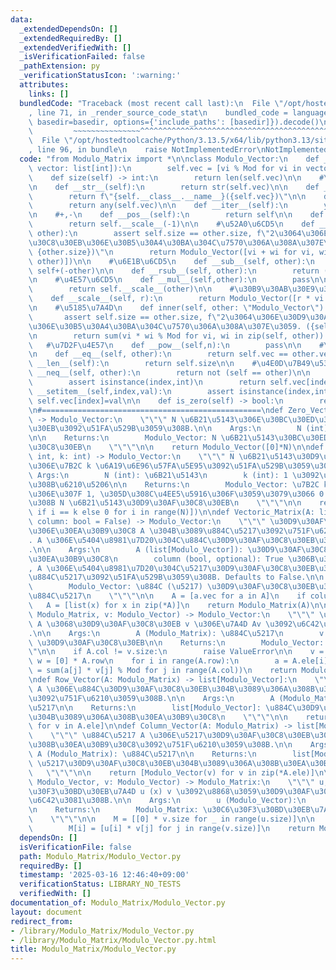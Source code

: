 ```yaml
---
data:
  _extendedDependsOn: []
  _extendedRequiredBy: []
  _extendedVerifiedWith: []
  _isVerificationFailed: false
  _pathExtension: py
  _verificationStatusIcon: ':warning:'
  attributes:
    links: []
  bundledCode: "Traceback (most recent call last):\n  File \"/opt/hostedtoolcache/Python/3.13.5/x64/lib/python3.13/site-packages/onlinejudge_verify/documentation/build.py\"\
    , line 71, in _render_source_code_stat\n    bundled_code = language.bundle(stat.path,\
    \ basedir=basedir, options={'include_paths': [basedir]}).decode()\n          \
    \         ~~~~~~~~~~~~~~~^^^^^^^^^^^^^^^^^^^^^^^^^^^^^^^^^^^^^^^^^^^^^^^^^^^^^^^^^^^^^^^^^^\n\
    \  File \"/opt/hostedtoolcache/Python/3.13.5/x64/lib/python3.13/site-packages/onlinejudge_verify/languages/python.py\"\
    , line 96, in bundle\n    raise NotImplementedError\nNotImplementedError\n"
  code: "from Modulo_Matrix import *\n\nclass Modulo_Vector:\n    def __init__(self,\
    \ vector: list[int]):\n        self.vec = [vi % Mod for vi in vector]\n\n    @property\n\
    \    def size(self) -> int:\n        return len(self.vec)\n\n    #\u51FA\u529B\
    \n    def __str__(self):\n        return str(self.vec)\n\n    def __repr__(self):\n\
    \        return f\"{self.__class__.__name__}({self.vec})\"\n\n    def __bool__(self):\n\
    \        return any(self.vec)\n\n    def __iter__(self):\n        yield from self.vec\n\
    \n    #+,-\n    def __pos__(self):\n        return self\n\n    def __neg__(self):\n\
    \        return self.__scale__(-1)\n\n    #\u52A0\u6CD5\n    def __add__(self,\
    \ other):\n        assert self.size == other.size, f\"2\u3064\u306E\u30D9\u30AF\
    \u30C8\u30EB\u306E\u30B5\u30A4\u30BA\u304C\u7570\u306A\u308A\u307E\u3059. ({self.size},\
    \ {other.size})\"\n        return Modulo_Vector([vi + wi for vi, wi in zip(self,\
    \ other)])\n\n    #\u6E1B\u6CD5\n    def __sub__(self, other):\n        return\
    \ self+(-other)\n\n    def __rsub__(self, other):\n        return (-self)+other\n\
    \n    #\u4E57\u6CD5\n    def __mul__(self,other):\n        pass\n\n    def __rmul__(self,other):\n\
    \        return self.__scale__(other)\n\n    #\u30B9\u30AB\u30E9\u30FC\u500D\n\
    \    def __scale__(self, r):\n        return Modulo_Vector([r * vi for vi in self])\n\
    \n    #\u5185\u7A4D\n    def inner(self, other: \"Modulo_Vector\") -> int:\n \
    \       assert self.size == other.size, f\"2\u3064\u306E\u30D9\u30AF\u30C8\u30EB\
    \u306E\u30B5\u30A4\u30BA\u304C\u7570\u306A\u308A\u307E\u3059. ({self.size}, {other.size})\"\
    \n        return sum(vi * wi % Mod for vi, wi in zip(self, other)) % Mod\n\n \
    \   #\u7D2F\u4E57\n    def __pow__(self,n):\n        pass\n\n    #\u7B49\u53F7\
    \n    def __eq__(self, other):\n        return self.vec == other.vec\n\n    def\
    \ __len__(self):\n        return self.size\n\n    #\u4E0D\u7B49\u53F7\n    def\
    \ __neq__(self, other):\n        return not (self == other)\n\n    def __getitem__(self,index):\n\
    \        assert isinstance(index,int)\n        return self.vec[index]\n\n    def\
    \ __setitem__(self,index,val):\n        assert isinstance(index,int)\n       \
    \ self.vec[index]=val\n\n    def is_zero(self) -> bool:\n        return not any(self.vec)\n\
    \n#=================================================\ndef Zero_Vector(N: int)\
    \ -> Modulo_Vector:\n    \"\"\" N \u6B21\u5143\u306E\u30BC\u30ED\u30D9\u30AF\u30C8\
    \u30EB\u3092\u51FA\u529B\u3059\u308B.\n\n    Args:\n        N (int): \u6B21\u5143\
    \n\n    Returns:\n        Modulo_Vector: N \u6B21\u5143\u30BC\u30ED\u30D9\u30AF\
    \u30C8\u30EB\n    \"\"\"\n\n    return Modulo_Vector([0]*N)\n\ndef Standard_Basis(N:\
    \ int, k: int) -> Modulo_Vector:\n    \"\"\" N \u6B21\u5143\u30D9\u30AF\u30C8\u30EB\
    \u306E\u7B2C k \u6A19\u6E96\u57FA\u5E95\u3092\u51FA\u529B\u3059\u308B.\n\n   \
    \ Args:\n        N (int): \u6B21\u5143\n        k (int): 1 \u3092\u7ACB\u305F\u305B\
    \u308B\u6210\u5206\n\n    Returns:\n        Modulo_Vector: \u7B2C k \u6210\u5206\
    \u306E\u307F 1, \u305D\u308C\u4EE5\u5916\u306F\u3059\u3079\u3066 0 \u3067\u3042\
    \u308B N \u6B21\u5143\u30D9\u30AF\u30C8\u30EB\n    \"\"\"\n\n    return Modulo_Vector([1\
    \ if i == k else 0 for i in range(N)])\n\ndef Vectoric_Matrix(A: list[Modulo_Vector],\
    \ column: bool = False) -> Modulo_Vector:\n    \"\"\" \u30D9\u30AF\u30C8\u30EB\
    \u306E\u30EA\u30B9\u30C8 A \u304B\u3089\u884C\u5217\u3092\u751F\u6210\u3059\u308B\
    . A \u306E\u5404\u8981\u7D20\u304C\u884C\u30D9\u30AF\u30C8\u30EB\u306B\u306A\u308B\
    .\n\n    Args:\n        A (list[Modulo_Vector]): \u30D9\u30AF\u30C8\u30EB\u306E\
    \u30EA\u30B9\u30C8\n        column (bool, optional): True \u306B\u3059\u308B\u3068\
    , A \u306E\u5404\u8981\u7D20\u304C\u5217\u30D9\u30AF\u30C8\u30EB\u306B\u306A\u308B\
    \u884C\u5217\u3092\u51FA\u529B\u3059\u308B. Defaults to False.\n\n    Returns:\n\
    \        Modulo_Vector: \u884C (\u5217) \u30D9\u30AF\u30C8\u30EB\u3068\u3057\u305F\
    \u884C\u5217\n    \"\"\"\n\n    A = [a.vec for a in A]\n    if column:\n     \
    \   A = [list(x) for x in zip(*A)]\n    return Modulo_Matrix(A)\n\ndef Matrix_Action(A:\
    \ Modulo_Matrix, v: Modulo_Vector) -> Modulo_Vector:\n    \"\"\" \u884C\u5217\
    \ A \u3068\u30D9\u30AF\u30C8\u30EB v \u306E\u7A4D Av \u3092\u6C42\u3081\u308B\
    .\n\n    Args:\n        A (Modulo_Matrix): \u884C\u5217\n        v (Modulo_Vector):\
    \ \u30D9\u30AF\u30C8\u30EB\n\n    Returns:\n        Modulo_Vector: Av\n    \"\"\
    \"\n\n    if A.col != v.size:\n        raise ValueError\n\n    v = v.vec\n   \
    \ w = [0] * A.row\n    for i in range(A.row):\n        a = A.ele[i]\n        w[i]\
    \ = sum(a[j] * v[j] % Mod for j in range(A.col))\n    return Modulo_Vector(w)\n\
    \ndef Row_Vector(A: Modulo_Matrix) -> list[Modulo_Vector]:\n    \"\"\" \u884C\u5217\
    \ A \u306E\u884C\u30D9\u30AF\u30C8\u30EB\u304B\u3089\u306A\u308B\u30EA\u30B9\u30C8\
    \u3092\u751F\u6210\u3059\u308B.\n\n    Args:\n        A (Modulo_Matrix): \u884C\
    \u5217\n\n    Returns:\n        list[Modulo_Vector]: \u884C\u30D9\u30AF\u30C8\u30EB\
    \u304B\u3089\u306A\u308B\u30EA\u30B9\u30C8\n    \"\"\"\n\n    return [Modulo_Vector(v)\
    \ for v in A.ele]\n\ndef Column_Vector(A: Modulo_Matrix) -> list[Modulo_Vector]:\n\
    \    \"\"\" \u884C\u5217 A \u306E\u5217\u30D9\u30AF\u30C8\u30EB\u304B\u3089\u306A\
    \u308B\u30EA\u30B9\u30C8\u3092\u751F\u6210\u3059\u308B.\n\n    Args:\n       \
    \ A (Modulo_Matrix): \u884C\u5217\n\n    Returns:\n        list[Modulo_Vector]:\
    \ \u5217\u30D9\u30AF\u30C8\u30EB\u304B\u3089\u306A\u308B\u30EA\u30B9\u30C8\n \
    \   \"\"\"\n\n    return [Modulo_Vector(v) for v in zip(*A.ele)]\n\ndef Tensor_Product(u:\
    \ Modulo_Vector, v: Modulo_Vector) -> Modulo_Matrix:\n    \"\"\" u,v \u306E\u30C6\
    \u30F3\u30BD\u30EB\u7A4D u (x) v \u3092\u8868\u3059\u30D9\u30AF\u30C8\u30EB\u3092\
    \u6C42\u3081\u308B.\n\n    Args:\n        u (Modulo_Vector):\n        v (Modulo_Vector):\n\
    \n    Returns:\n        Modulo_Matrix: \u30C6\u30F3\u30BD\u30EB\u7A4D u (x) v\n\
    \    \"\"\"\n\n    M = [[0] * v.size for _ in range(u.size)]\n\n    for i in range(u.size):\n\
    \        M[i] = [u[i] * v[j] for j in range(v.size)]\n    return Modulo_Matrix(M)\n"
  dependsOn: []
  isVerificationFile: false
  path: Modulo_Matrix/Modulo_Vector.py
  requiredBy: []
  timestamp: '2025-03-16 12:46:40+09:00'
  verificationStatus: LIBRARY_NO_TESTS
  verifiedWith: []
documentation_of: Modulo_Matrix/Modulo_Vector.py
layout: document
redirect_from:
- /library/Modulo_Matrix/Modulo_Vector.py
- /library/Modulo_Matrix/Modulo_Vector.py.html
title: Modulo_Matrix/Modulo_Vector.py
---
```

